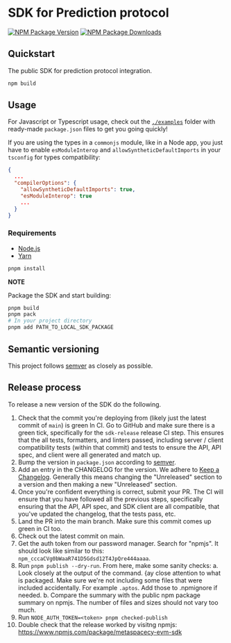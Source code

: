 # SDK for Prediction protocol

[![NPM Package Version][npm-image-version]][npm-url]
[![NPM Package Downloads][npm-image-downloads]][npm-url]

## Quickstart

The public SDK for prediction protocol integration.

```bash
npm build
```

## Usage

For Javascript or Typescript usage, check out the [`./examples`][examples] folder with ready-made `package.json` files to get you going quickly!

If you are using the types in a `commonjs` module, like in a Node app, you just have to enable `esModuleInterop`
and `allowSyntheticDefaultImports` in your `tsconfig` for types compatibility:

```json
{
  ...
  "compilerOptions": {
    "allowSyntheticDefaultImports": true,
    "esModuleInterop": true
    ...
  }
}
```

### Requirements

- [Node.js](https://nodejs.org)
- [Yarn](https://pnpmpkg.com/)

```bash
pnpm install
```

**NOTE**

Package the SDK and start building:

```bash
pnpm build
pnpm pack
# In your project directory
pnpm add PATH_TO_LOCAL_SDK_PACKAGE
```

## Semantic versioning

This project follows [semver](https://semver.org/) as closely as possible.

## Release process

To release a new version of the SDK do the following.

1. Check that the commit you're deploying from (likely just the latest commit of `main`) is green ln CI. Go to GitHub and make sure there is a green tick, specifically for the `sdk-release` release CI step. This ensures that the all tests, formatters, and linters passed, including server / client compatibility tests (within that commit) and tests to ensure the API, API spec, and client were all generated and match up.
2. Bump the version in `package.json` according to [semver](https://semver.org/).
3. Add an entry in the CHANGELOG for the version. We adhere to [Keep a Changelog](https://keepachangelog.com/en/1.0.0/). Generally this means changing the "Unreleased" section to a version and then making a new "Unreleased" section.
4. Once you're confident everything is correct, submit your PR. The CI will ensure that you have followed all the previous steps, specifically ensuring that the API, API spec, and SDK client are all compatible, that you've updated the changelog, that the tests pass, etc.
5. Land the PR into the main branch. Make sure this commit comes up green in CI too.
6. Check out the latest commit on main.
7. Get the auth token from our password manager. Search for "npmjs". It should look like similar to this: `npm_cccaCVg0bWaaR741D5Gdsd12T4JpQre444aaaa`.
8. Run `pnpm publish --dry-run`. From here, make some sanity checks:
    a. Look closely at the output of the command. {ay close attention to what is packaged. Make sure we're not including some files that were included accidentally. For example `.aptos`. Add those to .npmignore if needed.
    b. Compare the summary with the public npm package summary on npmjs. The number of files and sizes should not vary too much.
9. Run `NODE_AUTH_TOKEN=<token> pnpm checked-publish`
10. Double check that the release worked by visitng npmjs: https://www.npmjs.com/package/metaspacecy-evm-sdk


[examples]: https://github.com/MetaSpacecy/prediction-evm-sdk.git
[repo]: https://github.com/MetaSpacecy/prediction-evm-sdk
[npm-image-version]: https://img.shields.io/npm/v/aptos.svg
[npm-image-downloads]: https://img.shields.io/npm/dm/aptos.svg
[npm-url]: https://www.npmjs.com/package/metaspacecy-evm-sdk
